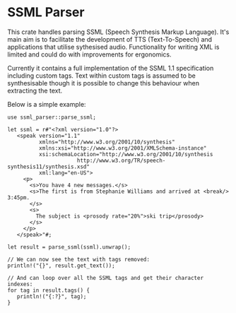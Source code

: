 # SSML Parser

This crate handles parsing SSML (Speech Synthesis Markup Language). It's main
aim is to facilitate the development of TTS (Text-To-Speech) and applications
that utilise sythesised audio. Functionality for writing XML is limited and 
could do with improvements for ergonomics.

Currently it contains a full implementation of the SSML 1.1 specification
including custom tags. Text within custom tags is assumed to be synthesisable
though it is possible to change this behaviour when extracting the text.

Below is a simple example:

```
use ssml_parser::parse_ssml;

let ssml = r#"<?xml version="1.0"?>
   <speak version="1.1"
          xmlns="http://www.w3.org/2001/10/synthesis"
          xmlns:xsi="http://www.w3.org/2001/XMLSchema-instance"
          xsi:schemaLocation="http://www.w3.org/2001/10/synthesis
                      http://www.w3.org/TR/speech-synthesis11/synthesis.xsd"
          xml:lang="en-US">
     <p>
       <s>You have 4 new messages.</s>
       <s>The first is from Stephanie Williams and arrived at <break/> 3:45pm.
       </s>
       <s>
         The subject is <prosody rate="20%">ski trip</prosody>
       </s>
     </p>
   </speak>"#;

let result = parse_ssml(ssml).unwrap();

// We can now see the text with tags removed:
println!("{}", result.get_text());

// And can loop over all the SSML tags and get their character indexes:
for tag in result.tags() {
   println!("{:?}", tag);
}
```
